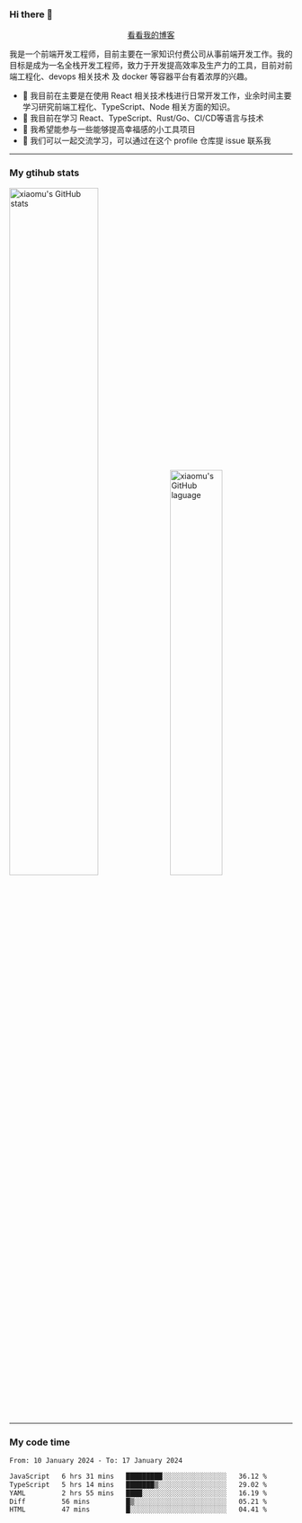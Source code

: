 ### Hi there 👋

<p align="center">
  <a href="https://blog.realjacket.fun">看看我的博客</a>
</p>

我是一个前端开发工程师，目前主要在一家知识付费公司从事前端开发工作。我的目标是成为一名全栈开发工程师，致力于开发提高效率及生产力的工具，目前对前端工程化、devops 相关技术 及 docker 等容器平台有着浓厚的兴趣。

- 🔭 我目前在主要是在使用 React 相关技术栈进行日常开发工作，业余时间主要学习研究前端工程化、TypeScript、Node 相关方面的知识。
- 🌱 我目前在学习 React、TypeScript、Rust/Go、CI/CD等语言与技术
- 👯 我希望能参与一些能够提高幸福感的小工具项目
- 💬 我们可以一起交流学习，可以通过在这个 profile 仓库提 issue 联系我

***

### My gtihub stats

<a><img src="https://github-readme-stats-git-masterrstaa-rickstaa.vercel.app/api?username=real-jacket&&show_icons=true" title="xiaomu's GitHub stats" alt="xiaomu's GitHub stats" style="width:56%;"/></a>
<a><img src="https://github-readme-stats-git-masterrstaa-rickstaa.vercel.app/api/top-langs/?username=real-jacket&layout=compact" title="xiaomu's GitHub laguage" alt="xiaomu's GitHub laguage" style="width:43%;"/><a/>

***

### My code time

<!--START_SECTION:waka-->

```txt
From: 10 January 2024 - To: 17 January 2024

JavaScript   6 hrs 31 mins   █████████░░░░░░░░░░░░░░░░   36.12 %
TypeScript   5 hrs 14 mins   ███████▒░░░░░░░░░░░░░░░░░   29.02 %
YAML         2 hrs 55 mins   ████░░░░░░░░░░░░░░░░░░░░░   16.19 %
Diff         56 mins         █▒░░░░░░░░░░░░░░░░░░░░░░░   05.21 %
HTML         47 mins         █░░░░░░░░░░░░░░░░░░░░░░░░   04.41 %
```

<!--END_SECTION:waka-->
